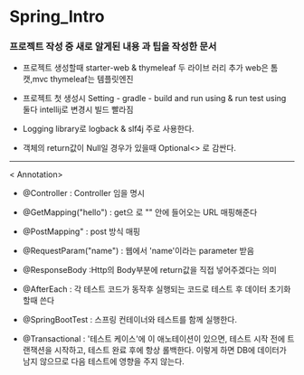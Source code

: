 # Spring_Intro

### 프로젝트 작성 중 새로 알게된 내용 과 팁을 작성한 문서

+ 프로젝트 생성할때 starter-web & thymeleaf 두 라이브 러리 추가
 web은 톰캣,mvc thymeleaf는 템플릿엔진

+ 프로젝트 첫 생성시 Setting - gradle - build and run using & run test using 둘다 intellij로 변경시 빌드 빨라짐

+ Logging library로 logback & slf4j 주로 사용한다.
  
+ 객체의 return값이 Null일 경우가 있을때 Optional<> 로 감싼다.


-----
< Annotation>
+ @Controller : Controller 임을 명시

+ @GetMapping("hello") : get으 로 "" 안에 들어오는 URL 매핑해준다

+ @PostMapping" : post 방식 매핑

+ @RequestParam("name") : 웹에서 'name'이라는 parameter 받음

+ @ResponseBody :Http의 Body부분에 return값을 직접 넣어주겠다는 의미

+ @AfterEach : 각 테스트 코드가 동작후 실행되는 코드로 테스트 후 데이터 초기화 할때 쓴다

+ @SpringBootTest : 스프링 컨테이너와 테스트를 함께 실행한다.

+ @Transactional : '테스트 케이스'에 이 애노테이션이 있으면, 테스트 시작 전에 트랜잭션을 시작하고, 
  테스트 완료 후에 항상 롤백한다. 
  이렇게 하면 DB에 데이터가 남지 않으므로 다음 테스트에 영향을 주지 않는다.